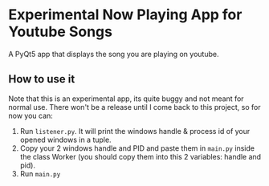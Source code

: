 # Experimental Now Playing App for Youtube Songs
A PyQt5 app that displays the song you are playing on youtube.

## How to use it
Note that this is an experimental app, its quite buggy and not meant for normal use.
There won't be a release until I come back to this project, so for now you can:

1. Run `listener.py`. It will print the windows handle & process id of your opened windows in a tuple.
2. Copy your 2 windows handle and PID and paste them in `main.py` inside the class Worker (you should copy them into this 2 variables: handle and pid).
3. Run `main.py`

